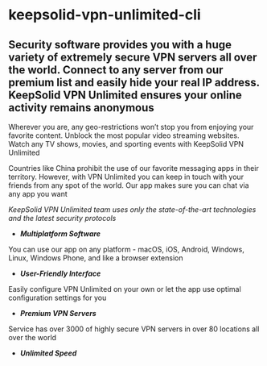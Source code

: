 # keepsolid-vpn-unlimited-cli

## Security software provides you with a huge variety of extremely secure VPN servers all over the world. Connect to any server from our premium list and easily hide your real IP address. KeepSolid VPN Unlimited ensures your online activity remains anonymous

Wherever you are, any geo-restrictions won’t stop you from enjoying your favorite content. Unblock the most popular video streaming websites. Watch any TV shows, movies, and sporting events with KeepSolid VPN Unlimited

Countries like China prohibit the use of our favorite messaging apps in their territory. However, with VPN Unlimited you can keep in touch with your friends from any spot of the world. Our app makes sure you can chat via any app you want

*KeepSolid VPN Unlimited team uses only the state-of-the-art technologies and the latest security protocols*

+ ***Multiplatform Software***

You can use our app on any platform - macOS, iOS, Android, Windows, Linux, Windows Phone, and like a browser extension

+  ***User-Friendly Interface***

Easily configure VPN Unlimited on your own or let the app use optimal configuration settings for you

+  ***Premium VPN Servers***

Service has over 3000 of highly secure VPN servers in over 80 locations all over the world

+  ***Unlimited Speed***

